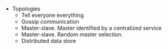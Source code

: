 * Topologies
    * Tell everyone everything
    * Gossip communication
    * Master-slave. Master identified by a centralized service
    * Master-slave. Random master selection.
    * Distributed data store